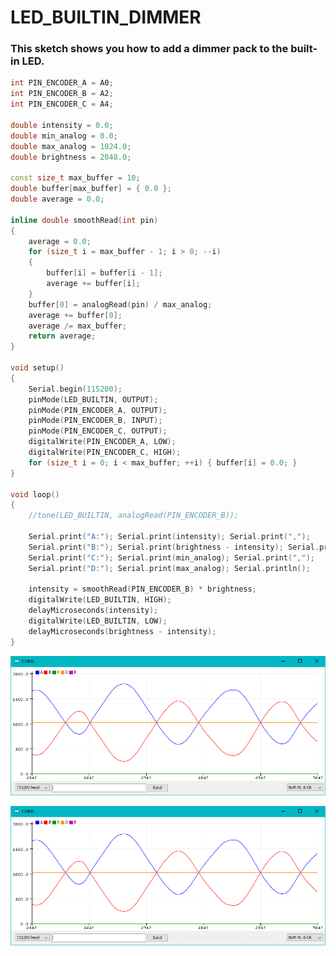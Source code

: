 # LED_BUILTIN_DIMMER

### This sketch shows you how to add a dimmer pack to the built-in LED.

```c++
int PIN_ENCODER_A = A0;
int PIN_ENCODER_B = A2;
int PIN_ENCODER_C = A4;

double intensity = 0.0;
double min_analog = 0.0;
double max_analog = 1024.0;
double brightness = 2048.0;

const size_t max_buffer = 10;
double buffer[max_buffer] = { 0.0 };
double average = 0.0;

inline double smoothRead(int pin)
{
    average = 0.0;
    for (size_t i = max_buffer - 1; i > 0; --i)
    {
        buffer[i] = buffer[i - 1];
        average += buffer[i];
    }
    buffer[0] = analogRead(pin) / max_analog;
    average += buffer[0];
    average /= max_buffer;
    return average;
}

void setup()
{
    Serial.begin(115200);
    pinMode(LED_BUILTIN, OUTPUT);
    pinMode(PIN_ENCODER_A, OUTPUT);
    pinMode(PIN_ENCODER_B, INPUT);
    pinMode(PIN_ENCODER_C, OUTPUT);
    digitalWrite(PIN_ENCODER_A, LOW);
    digitalWrite(PIN_ENCODER_C, HIGH);
    for (size_t i = 0; i < max_buffer; ++i) { buffer[i] = 0.0; }
}

void loop()
{
    //tone(LED_BUILTIN, analogRead(PIN_ENCODER_B));
    
    Serial.print("A:"); Serial.print(intensity); Serial.print(",");
    Serial.print("B:"); Serial.print(brightness - intensity); Serial.print(",");
    Serial.print("C:"); Serial.print(min_analog); Serial.print(",");
    Serial.print("D:"); Serial.print(max_analog); Serial.println();
    
    intensity = smoothRead(PIN_ENCODER_B) * brightness;
    digitalWrite(LED_BUILTIN, HIGH);
    delayMicroseconds(intensity);
    digitalWrite(LED_BUILTIN, LOW);
    delayMicroseconds(brightness - intensity);
}
```

![screenshot](/LED_BUILTIN_DIMMER/screenshot.png)
<!--![video](/LED_BUILTIN_DIMMER/IMG_6768.MOV)-->
<!--
<video width="100" height="100">
  <src href="./LED_BUILTIN_DIMMER/IMG_6768.MOV"></src>
</video>
-->
<a href="/LED_BUILTIN_DIMMER/IMG_6768.MOV"><img src="/LED_BUILTIN_DIMMER/screenshot.png"></img></a>
